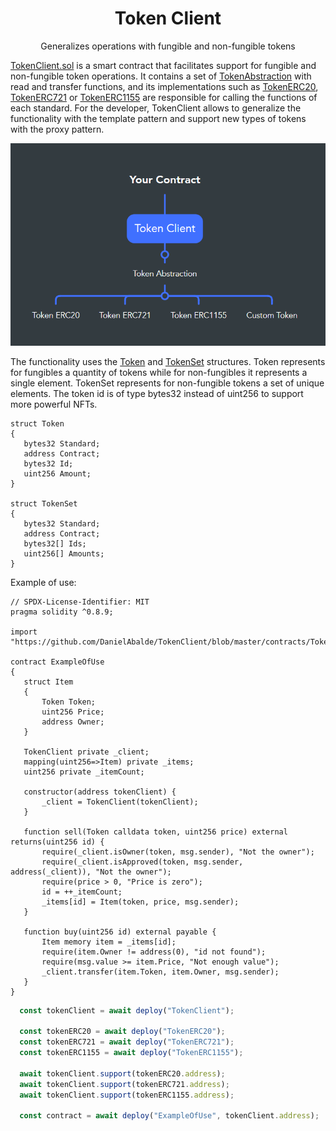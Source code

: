 <h1 align="center">Token Client</h1> 
<p align="center">Generalizes operations with fungible and non-fungible tokens</p>
 
[TokenClient.sol](contracts/TokenClient.sol) is a smart contract that facilitates support for fungible and non-fungible token operations. It contains a set of [TokenAbstraction](contracts/TokenAbstraction.sol) with read and transfer functions, and its implementations such as [TokenERC20](contracts/concretes/TokenERC20.sol), [TokenERC721](contracts/concretes/TokenERC721.sol) or [TokenERC1155](contracts/concretes/TokenERC1155.sol) are responsible for calling the functions of each standard. For the developer, TokenClient allows to generalize the functionality with the template pattern and support new types of tokens with the proxy pattern.
 

<p align="center"><img src="./assets/TokenClientDiagram.PNG" alt="TokenClientDiagram"></p>

The functionality uses the [Token](contracts/Token.sol) and [TokenSet](contracts/TokenSet.sol) structures. Token represents for fungibles a quantity of tokens while for non-fungibles it represents a single element. TokenSet represents for non-fungible tokens a set of unique elements. The token id is of type bytes32 instead of uint256 to support more powerful NFTs.

 ```solidity
struct Token
{
    bytes32 Standard;
    address Contract;
    bytes32 Id;
    uint256 Amount;  
}

struct TokenSet
{
    bytes32 Standard;
    address Contract;
    bytes32[] Ids;
    uint256[] Amounts;  
}
```
Example of use:

 ```solidity
// SPDX-License-Identifier: MIT
pragma solidity ^0.8.9;

import "https://github.com/DanielAbalde/TokenClient/blob/master/contracts/TokenClient.sol";

contract ExampleOfUse
{
    struct Item
    {
        Token Token;
        uint256 Price;
        address Owner;
    }

    TokenClient private _client;
    mapping(uint256=>Item) private _items;
    uint256 private _itemCount;

    constructor(address tokenClient) {
        _client = TokenClient(tokenClient);
    }

    function sell(Token calldata token, uint256 price) external returns(uint256 id) {
        require(_client.isOwner(token, msg.sender), "Not the owner");
        require(_client.isApproved(token, msg.sender, address(_client)), "Not the owner");
        require(price > 0, "Price is zero"); 
        id = ++_itemCount;
        _items[id] = Item(token, price, msg.sender);
    }

    function buy(uint256 id) external payable {
        Item memory item = _items[id];
        require(item.Owner != address(0), "id not found");
        require(msg.value >= item.Price, "Not enough value");
        _client.transfer(item.Token, item.Owner, msg.sender);
    } 
}
```
```js
  const tokenClient = await deploy("TokenClient");

  const tokenERC20 = await deploy("TokenERC20");
  const tokenERC721 = await deploy("TokenERC721");
  const tokenERC1155 = await deploy("TokenERC1155");

  await tokenClient.support(tokenERC20.address);
  await tokenClient.support(tokenERC721.address);
  await tokenClient.support(tokenERC1155.address); 

  const contract = await deploy("ExampleOfUse", tokenClient.address);
```